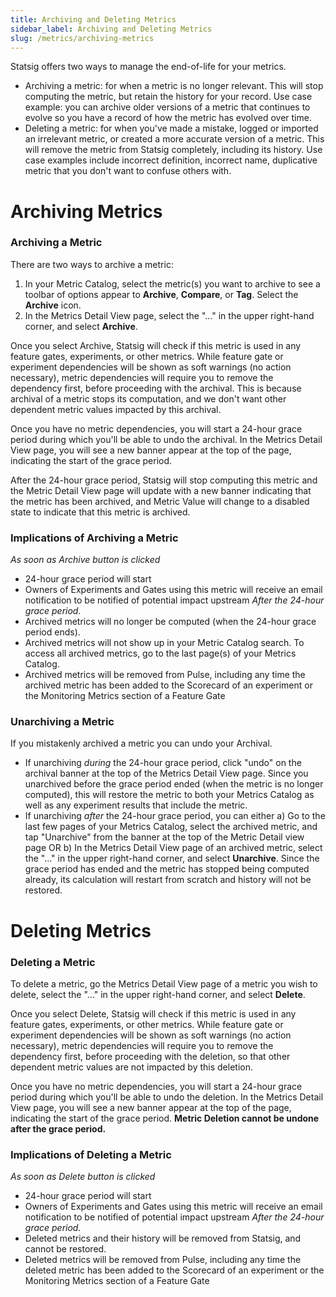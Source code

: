 ```yaml
---
title: Archiving and Deleting Metrics
sidebar_label: Archiving and Deleting Metrics
slug: /metrics/archiving-metrics
---
```


Statsig offers two ways to manage the end-of-life for your metrics. 
- Archiving a metric: for when a metric is no longer relevant. This will stop computing the metric, but retain the history for your record. Use case example: you can archive older versions of a metric that continues to evolve so you have a record of how the metric has evolved over time.
- Deleting a metric: for when you've made a mistake, logged or imported an irrelevant metric, or created a more accurate version of a metric. This will remove the metric from Statsig completely, including its history. Use case examples include incorrect definition, incorrect name, duplicative metric that you don't want to confuse others with. 

# Archiving Metrics 

### Archiving a Metric 
There are two ways to archive a metric: 
1) In your Metric Catalog, select the metric(s) you want to archive to see a toolbar of options appear to **Archive**, **Compare**, or **Tag**. Select the **Archive** icon.
2) In the Metrics Detail View page, select the "..." in the upper right-hand corner, and select **Archive**. 

Once you select Archive, Statsig will check if this metric is used in any feature gates, experiments, or other metrics. While feature gate or experiment dependencies will be shown as soft warnings (no action necessary), metric dependencies will require you to remove the dependency first, before proceeding with the archival. This is because archival of a metric stops its computation, and we don't want other dependent metric values impacted by this archival. 

Once you have no metric dependencies, you will start a 24-hour grace period during which you'll be able to undo the archival. In the Metrics Detail View page, you will see a new banner appear at the top of the page, indicating the start of the grace period. 

After the 24-hour grace period, Statsig will stop computing this metric and the Metric Detail View page will update with a new banner indicating that the metric has been archived, and Metric Value will change to a disabled state to indicate that this metric is archived.

### Implications of Archiving a Metric 
_As soon as Archive button is clicked_
- 24-hour grace period will start
- Owners of Experiments and Gates using this metric will receive an email notification to be notified of potential impact upstream
_After the 24-hour grace period._
- Archived metrics will no longer be computed (when the 24-hour grace period ends). 
- Archived metrics will not show up in your Metric Catalog search. To access all archived metrics, go to the last page(s) of your Metrics Catalog. 
- Archived metrics will be removed from Pulse, including any time the archived metric has been added to the Scorecard of an experiment or the Monitoring Metrics section of a Feature Gate 

### Unarchiving a Metric
If you mistakenly archived a metric you can undo your Archival. 
- If unarchiving _during_ the 24-hour grace period, click "undo" on the archival banner at the top of the Metrics Detail View page. Since you unarchived before the grace period ended (when the metric is no longer computed), this will restore the  metric to both your Metrics Catalog as well as any experiment results that include the metric.  
- If unarchiving _after_ the 24-hour grace period, you can either
    a) Go to the last few pages of your Metrics Catalog, select the archived metric, and tap "Unarchive" from the banner at the top of the Metric Detail view page OR
    b) In the Metrics Detail View page of an archived metric, select the "..." in the upper right-hand corner, and select **Unarchive**. 
  Since the grace period has ended and the metric has stopped being computed already, its calculation will restart from scratch and history will not be restored. 

# Deleting Metrics 

### Deleting a Metric 
To delete a metric, go the Metrics Detail View page of a metric you wish to delete, select the "..." in the upper right-hand corner, and select **Delete**. 

Once you select Delete, Statsig will check if this metric is used in any feature gates, experiments, or other metrics. While feature gate or experiment dependencies will be shown as soft warnings (no action necessary), metric dependencies will require you to remove the dependency first, before proceeding with the deletion, so that other dependent metric values are not impacted by this deletion.

Once you have no metric dependencies, you will start a 24-hour grace period during which you'll be able to undo the deletion. In the Metrics Detail View page, you will see a new banner appear at the top of the page, indicating the start of the grace period. **Metric Deletion cannot be undone after the grace period.**


### Implications of Deleting a Metric
_As soon as Delete button is clicked_
- 24-hour grace period will start
- Owners of Experiments and Gates using this metric will receive an email notification to be notified of potential impact upstream
_After the 24-hour grace period._
- Deleted metrics and their history will be removed from Statsig, and cannot be restored. 
- Deleted metrics will be removed from Pulse, including any time the deleted metric has been added to the Scorecard of an experiment or the Monitoring Metrics section of a Feature Gate 

